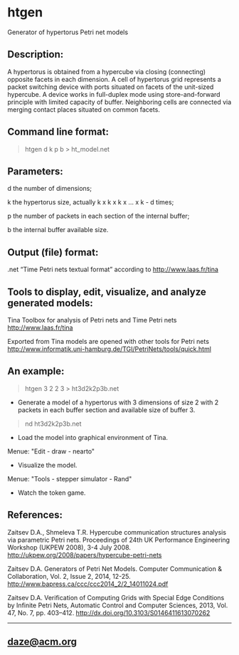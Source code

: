 # htgen

Generator of hypertorus Petri net models


Description:
------------

A hypertorus is obtained from a hypercube via closing (connecting) opposite facets in each dimension. 
A cell of hypertorus grid represents a packet switching device with ports situated on facets of the unit-sized hypercube.
 A device works in full-duplex mode using store-and-forward principle with limited capacity of buffer.
 Neighboring cells are connected via merging contact places situated on common facets. 


Command line format:
--------------------

>htgen d k p b > ht_model.net


Parameters:
-----------

d   the number of dimensions;

k   the hypertorus size, actually k x k x k x ... x k - d times;

p   the number of packets in each section of the internal buffer;

b   the internal buffer available size.


Output (file) format:
---------------------

.net  “Time Petri nets textual format” according to http://www.laas.fr/tina


Tools to display, edit, visualize, and analyze generated models:
----------------------------------------------------------------

Tina Toolbox for analysis of Petri nets and Time Petri nets http://www.laas.fr/tina

Exported from Tina models are opened with other tools for Petri nets http://www.informatik.uni-hamburg.de/TGI/PetriNets/tools/quick.html


An example:
-----------

>htgen 3 2 2 3 > ht3d2k2p3b.net

- Generate a model of a hypertorus with 3 dimensions of size 2 with 2 packets in each buffer section and 
available size of buffer 3.

>nd ht3d2k2p3b.net

- Load the model into graphical environment of Tina. 

Menue: "Edit - draw - nearto"

- Visualize the model. 

Menue: "Tools - stepper simulator - Rand"

- Watch the token game.


References:
-----------

Zaitsev D.A., Shmeleva T.R. Hypercube communication structures analysis via parametric Petri nets.
Proceedings of 24th UK Performance Engineering Workshop (UKPEW 2008), 3-4 July 2008. 
http://ukpew.org/2008/papers/hypercube-petri-nets

Zaitsev D.A. Generators of Petri Net Models. Computer Communication & Collaboration, Vol. 2, Issue 2, 2014, 12-25. 
http://www.bapress.ca/ccc/ccc2014_2/2_14011024.pdf

Zaitsev D.A. Verification of Computing Grids with Special Edge Conditions by Infinite Petri Nets, 
Automatic Control and Computer Sciences, 2013, Vol. 47, No. 7, pp. 403–412. 
http://dx.doi.org/10.3103/S0146411613070262 


------------
daze@acm.org
------------

